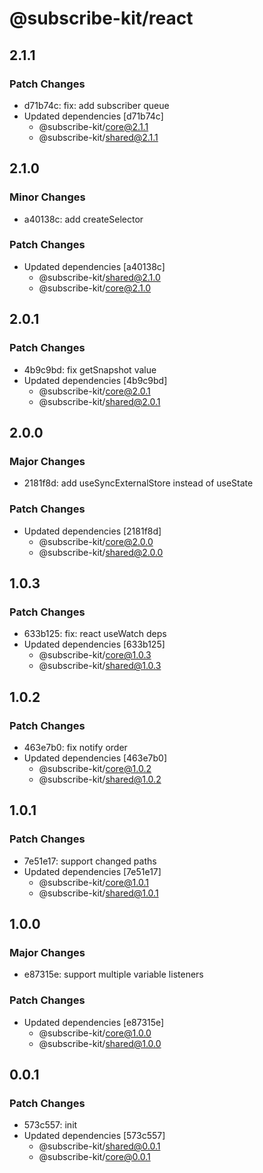 # @subscribe-kit/react

## 2.1.1

### Patch Changes

- d71b74c: fix: add subscriber queue
- Updated dependencies [d71b74c]
  - @subscribe-kit/core@2.1.1
  - @subscribe-kit/shared@2.1.1

## 2.1.0

### Minor Changes

- a40138c: add createSelector

### Patch Changes

- Updated dependencies [a40138c]
  - @subscribe-kit/shared@2.1.0
  - @subscribe-kit/core@2.1.0

## 2.0.1

### Patch Changes

- 4b9c9bd: fix getSnapshot value
- Updated dependencies [4b9c9bd]
  - @subscribe-kit/core@2.0.1
  - @subscribe-kit/shared@2.0.1

## 2.0.0

### Major Changes

- 2181f8d: add useSyncExternalStore instead of useState

### Patch Changes

- Updated dependencies [2181f8d]
  - @subscribe-kit/core@2.0.0
  - @subscribe-kit/shared@2.0.0

## 1.0.3

### Patch Changes

- 633b125: fix: react useWatch deps
- Updated dependencies [633b125]
  - @subscribe-kit/core@1.0.3
  - @subscribe-kit/shared@1.0.3

## 1.0.2

### Patch Changes

- 463e7b0: fix notify order
- Updated dependencies [463e7b0]
  - @subscribe-kit/core@1.0.2
  - @subscribe-kit/shared@1.0.2

## 1.0.1

### Patch Changes

- 7e51e17: support changed paths
- Updated dependencies [7e51e17]
  - @subscribe-kit/core@1.0.1
  - @subscribe-kit/shared@1.0.1

## 1.0.0

### Major Changes

- e87315e: support multiple variable listeners

### Patch Changes

- Updated dependencies [e87315e]
  - @subscribe-kit/core@1.0.0
  - @subscribe-kit/shared@1.0.0

## 0.0.1

### Patch Changes

- 573c557: init
- Updated dependencies [573c557]
  - @subscribe-kit/shared@0.0.1
  - @subscribe-kit/core@0.0.1
